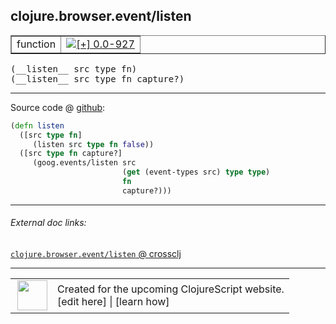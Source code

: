 ## clojure.browser.event/listen



 <table border="1">
<tr>
<td>function</td>
<td><a href="https://github.com/cljsinfo/cljs-api-docs/tree/0.0-927"><img valign="middle" alt="[+] 0.0-927" title="Added in 0.0-927" src="https://img.shields.io/badge/+-0.0--927-lightgrey.svg"></a> </td>
</tr>
</table>


 <samp>
(__listen__ src type fn)<br>
</samp>
 <samp>
(__listen__ src type fn capture?)<br>
</samp>

---







Source code @ [github](https://github.com/clojure/clojurescript/blob/r1853/src/cljs/clojure/browser/event.cljs#L44-L51):

```clj
(defn listen
  ([src type fn]
     (listen src type fn false))
  ([src type fn capture?]
     (goog.events/listen src
                         (get (event-types src) type type)
                         fn
                         capture?)))
```

<!--
Repo - tag - source tree - lines:

 <pre>
clojurescript @ r1853
└── src
    └── cljs
        └── clojure
            └── browser
                └── <ins>[event.cljs:44-51](https://github.com/clojure/clojurescript/blob/r1853/src/cljs/clojure/browser/event.cljs#L44-L51)</ins>
</pre>

-->

---



###### External doc links:

[`clojure.browser.event/listen` @ crossclj](http://crossclj.info/fun/clojure.browser.event.cljs/listen.html)<br>

---

 <table>
<tr><td>
<img valign="middle" align="right" width="48px" src="http://i.imgur.com/Hi20huC.png">
</td><td>
Created for the upcoming ClojureScript website.<br>
[edit here] | [learn how]
</td></tr></table>

[edit here]:https://github.com/cljsinfo/cljs-api-docs/blob/master/cljsdoc/clojure.browser.event/listen.cljsdoc
[learn how]:https://github.com/cljsinfo/cljs-api-docs/wiki/cljsdoc-files

<!--

This information was too distracting to show to readers, but I'll leave it
commented here since it is helpful to:

- pretty-print the data used to generate this document
- and show how to retrieve that data



The API data for this symbol:

```clj
{:ns "clojure.browser.event",
 :name "listen",
 :type "function",
 :signature ["[src type fn]" "[src type fn capture?]"],
 :source {:code "(defn listen\n  ([src type fn]\n     (listen src type fn false))\n  ([src type fn capture?]\n     (goog.events/listen src\n                         (get (event-types src) type type)\n                         fn\n                         capture?)))",
          :title "Source code",
          :repo "clojurescript",
          :tag "r1853",
          :filename "src/cljs/clojure/browser/event.cljs",
          :lines [44 51]},
 :full-name "clojure.browser.event/listen",
 :full-name-encode "clojure.browser.event/listen",
 :history [["+" "0.0-927"]]}

```

Retrieve the API data for this symbol:

```clj
;; from Clojure REPL
(require '[clojure.edn :as edn])
(-> (slurp "https://raw.githubusercontent.com/cljsinfo/cljs-api-docs/catalog/cljs-api.edn")
    (edn/read-string)
    (get-in [:symbols "clojure.browser.event/listen"]))
```

-->
